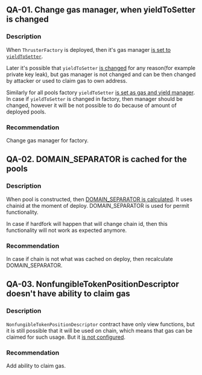 ## QA-01. Change gas manager, when yieldToSetter is changed
### Description
When `ThrusterFactory` is deployed, then it's gas manager [is set to `yieldToSetter`](https://github.com/code-423n4/2024-02-thruster/blob/main/thruster-protocol/thruster-cfmm/contracts/ThrusterFactory.sol#L35C82-L35C96).

Later it's possible that `yieldToSetter` [is changed](https://github.com/code-423n4/2024-02-thruster/blob/main/thruster-protocol/thruster-cfmm/contracts/ThrusterFactory.sol#L68-L73) for any reason(for example private key leak), but gas manager is not changed and can be then changed by attacker or used to claim gas to own address.

Similarly for all pools factory `yieldToSetter` [is set as gas and yield manager](https://github.com/code-423n4/2024-02-thruster/blob/main/thruster-protocol/thruster-cfmm/contracts/ThrusterPair.sol#L79). In case if `yieldToSetter` is changed in factory, then manager should be changed, however it will be not possible to do because of amount of deployed pools.

### Recommendation
Change gas manager for factory.

## QA-02. DOMAIN_SEPARATOR is cached for the pools
### Description
When pool is constructed, then [DOMAIN_SEPARATOR is calculated](https://github.com/code-423n4/2024-02-thruster/blob/main/thruster-protocol/thruster-cfmm/contracts/ThrusterPair.sol#L85-L92). It uses chainid at the moment of deploy. DOMAIN_SEPARATOR is used for permit functionality.

In case if hardfork will happen that will change chain id, then this functionality will not work as expected anymore.

### Recommendation
In case if chain is not what was cached on deploy, then recalculate DOMAIN_SEPARATOR.

## QA-03. NonfungibleTokenPositionDescriptor doesn't have ability to claim gas
### Description
`NonfungibleTokenPositionDescriptor` contract have only view functions, but it is still possible that it will be used on chain, which means that gas can be claimed for such usage. But it [is not configured](https://github.com/code-423n4/2024-02-thruster/blob/main/thruster-protocol/thruster-clmm/contracts/NonfungibleTokenPositionDescriptor.sol#L26-L29).

### Recommendation
Add ability to claim gas.